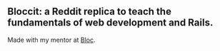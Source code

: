 <!-- == README
 -->
## Bloccit: a Reddit replica to teach the fundamentals of web development and Rails.

Made with my mentor at [Bloc](http://bloc.io).
<!-- 
This README would normally document whatever steps are necessary to get the
application up and running.

Things you may want to cover:

* Ruby version

* System dependencies

* Configuration

* Database creation

* Database initialization

* How to run the test suite

* Services (job queues, cache servers, search engines, etc.)

* Deployment instructions

* ... -->


<!-- Please feel free to use a different markup language if you do not plan to run
<tt>rake doc:app</tt>.
 -->